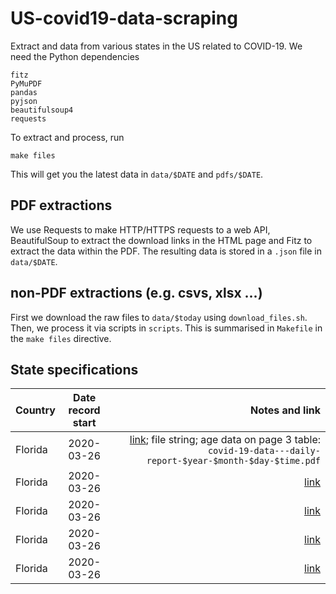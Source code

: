 # US-covid19-data-scraping
Extract and data from various states in the US related to COVID-19. We need the Python dependencies
```
fitz
PyMuPDF
pandas
pyjson
beautifulsoup4
requests
```

To extract and process, run
```
make files
```
This will get you the latest data in `data/$DATE` and `pdfs/$DATE`.

## PDF extractions
We use Requests to make HTTP/HTTPS requests to a web API, BeautifulSoup to extract the download links in the HTML page and Fitz to extract the data within the PDF. The resulting data is stored in a `.json` file in `data/$DATE`.

## non-PDF extractions (e.g. csvs, xlsx ...)

First we download the raw files to `data/$today` using `download_files.sh`. Then, we process it via scripts in `scripts`. This is summarised in `Makefile` in the `make files` directive.

## State specifications
| Country        | Date record start           | Notes and link  |
| ------------- |:-------------:| -----:|
| Florida| 2020-03-26 |[link](https://www.floridadisaster.org/covid19/covid-19-data-reports/); file string; age data on page 3 table: `covid-19-data---daily-report-$year-$month-$day-$time.pdf` |
| Florida| 2020-03-26 | [link](https://www.floridadisaster.org/covid19/covid-19-data-reports/) |
| Florida| 2020-03-26 | [link](https://www.floridadisaster.org/covid19/covid-19-data-reports/) |
| Florida| 2020-03-26 | [link](https://www.floridadisaster.org/covid19/covid-19-data-reports/) |
| Florida| 2020-03-26 | [link](https://www.floridadisaster.org/covid19/covid-19-data-reports/) |